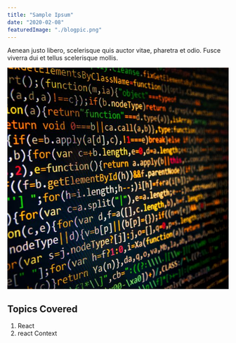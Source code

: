 ```yaml
---
title: "Sample Ipsum"
date: "2020-02-08"
featuredImage: "./blogpic.png"
---
```


Aenean justo libero, scelerisque quis auctor vitae, pharetra et odio. Fusce viverra dui et tellus scelerisque mollis.

![Coding](./blogpic.png)

## Topics Covered

1. React
2. react Context
